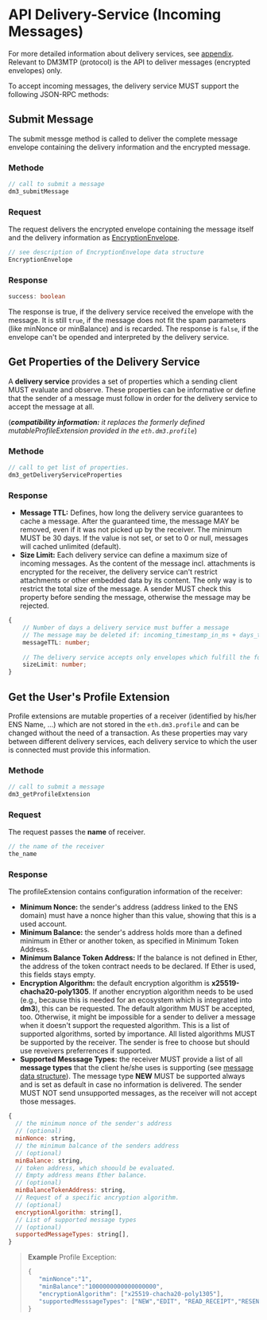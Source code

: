 # API Delivery-Service (Incoming Messages)

For more detailed information about delivery services, see [appendix](mtp-appendix.md#appendix). Relevant to DM3MTP (protocol) is the API to deliver messages (encrypted envelopes) only.

To accept incoming messages, the delivery service MUST support the following JSON-RPC methods:

## Submit Message

The submit messge method is called to deliver the complete message envelope containing the delivery information and the encrypted message.

### Methode

```TypeScript
// call to submit a message
dm3_submitMessage 
```

### Request

The request delivers the encrypted envelope containing the message itself and the delivery information as [EncryptionEnvelope](mtp-transport.md#encryption-envelope-data-structure).

```TypeScript
// see description of EncryptionEnvelope data structure
EncryptionEnvelope
```

### Response

```TypeScript
success: boolean
```

The response is true, if the delivery service received the envelope with the message. It is still ``true``, if the message does not fit the spam parameters (like minNonce or minBalance) and is recarded.
The response is ``false``, if the envelope can't be opended and interpreted by the delivery service.

## Get Properties of the Delivery Service

A **delivery service** provides a set of properties which a sending client MUST evaluate and observe. These properties can be informative or define that the sender of a message must follow in order for the delivery service to accept the message at all.

(_**compatibility information:** it replaces the formerly defined mutableProfileExtension provided in the `eth.dm3.profile`_)

### Methode

```TypeScript
// call to get list of properties. 
dm3_getDeliveryServiceProperties
```

### Response

* **Message TTL:** Defines, how long the delivery service guarantees to cache a message. After the guaranteed time, the message MAY be removed, even if it was not picked up by the receiver. The minimum MUST be 30 days. If the value is not set, or set to 0 or null, messages will cached unlimited (default).
* **Size Limit:** Each delivery service can define a maximum size of incoming messages. As the content of the message incl. attachments is encrypted for the receiver, the delivery service can't restrict attachments or other embedded data by its content. The only way is to restrict the total size of the message.
A sender MUST check this property before sending the message, otherwise the message may be rejected.

```TypeScript
{
    // Number of days a delivery service must buffer a message
    // The message may be deleted if: incoming_timestamp_in_ms + days_to_ms(messageTTL) < now_in_ms
    messageTTL: number;
  
    // The delivery service accepts only envelopes which fulfill the following condition: sizeInBytes(envelope) <= sizeLimit
    sizeLimit: number; 
}
```

## Get the User's Profile Extension

Profile extensions are mutable properties of a receiver (identified by his/her ENS Name, ...) which are not stored in the `eth.dm3.profile` and can be changed without the need of a transaction. As these properties may vary between different delivery services, each delivery service to which the user is connected must provide this information.

### Methode

```TypeScript
// call to submit a message
dm3_getProfileExtension
```

### Request

The request passes the **name** of receiver.

```TypeScript
// the name of the receiver
the_name
```

### Response

The profileExtension contains configuration information of the receiver:

* **Minimum Nonce:** the sender's address (address linked to the ENS domain) must have a nonce higher than this value, showing that this is a used account.
* **Minimum Balance:** the sender's address holds more than a defined minimum in Ether or another token, as specified in Minimum Token Address.
* **Minimum Balance Token Address:** If the balance is not defined in Ether, the address of the token contract needs to be declared. If Ether is used, this fields stays empty.
* **Encryption Algorithm:** the default encryption algorithm is **x25519-chacha20-poly1305**. If another encryption algorithm needs to be used (e.g., because this is needed for an ecosystem which is integrated into **dm3**), this can be requested. The default algorithm MUST be accepted, too. Otherwise, it might be impossible for a sender to deliver a message when it doesn't support the requested algorithm.
This is a list of supported algorithms, sorted by importance. All listed algorithms MUST be supported by the receiver. The sender is free to choose but should use reveivers preferrences if supported.
* **Supported Messsage Types:** the receiver MUST provide a list of all **message types** that the client he/she uses is supporting (see [message data structure](mtp-transport.md#message_data_structure)).
The message type **NEW** MUST be supported always and is set as default in case no information is delivered.
The sender MUST NOT send unsupported messages, as the receiver will not accept those messages.

```JavaScript
{
  // the minimum nonce of the sender's address
  // (optional)
  minNonce: string,
  // the minimum balcance of the senders address 
  // (optional)
  minBalance: string,
  // token address, which shoould be evaluated. 
  // Empty address means Ether balance.
  // (optional)
  minBalanceTokenAddress: string,
  // Request of a specific ancryption algorithm.
  // (optional)
  encryptionAlgorithm: string[],
  // List of supported message types
  // (optional)
  supportedMessageTypes: string[],
}
```

> **Example** Profile Exception:
>
> ```JavaScript
> {
>    "minNonce":"1",
>    "minBalance":"1000000000000000000",
>    "encryptionAlgorithm": ["x25519-chacha20-poly1305"],
>    "supportedMesssageTypes": ["NEW","EDIT", "READ_RECEIPT","RESEND_REQUEST"],
> }
> ```